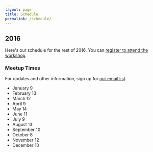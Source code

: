 ```yaml
---
layout: page
title: Schedule
permalink: /schedule/
---
```


## 2016

Here's our schedule for the rest of 2016. You can [register to attend the workshop](https://www.eventbrite.com/e/pair-programming-mentoring-covermymeds-tickets-15224426670).

### Meetup Times
For updates and other information, sign up for [our email list](https://docs.google.com/a/goodproduce.net/forms/d/11WzmAGErqLTQ6NAwtBOTVl_BOlkXdj3L-8tbzBNGb9s/viewform).

- January 9
- February 13
- March 12
- April 9
- May 14
- June 11
- July 9
- August 13
- September 10
- October 8
- November 12
- December 10
